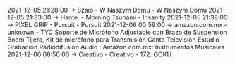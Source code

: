 2021-12-05 21:28:00 -> Szaio - W Naszym Domu - W Naszym Domu
2021-12-05 21:33:00 -> Hante. - Morning Tsunami - Insanity
2021-12-05 21:38:00 -> PIXEL GRIP - Pursuit - Pursuit
2021-12-06 00:59:00 -> amazon.com.mx - unknown - TYC Soporte de Micrófono Adjustable con Brazo de Suspension Boom Tijera, Kit de micrófono para Transmisión Canto Televisión Estudio Grabación Radiodifusión Audio : Amazon.com.mx: Instrumentos Musicales
2021-12-06 08:56:00 -> Creativo - Creativo - 172. GOKU
